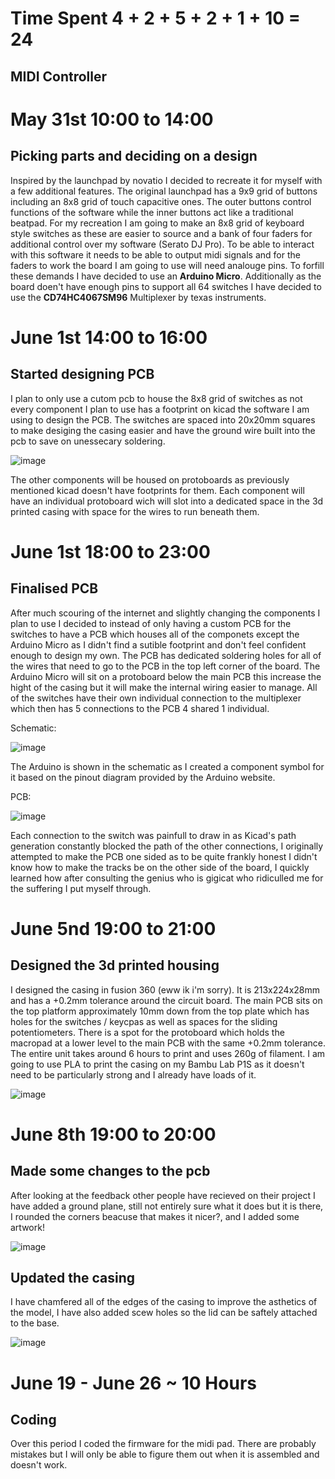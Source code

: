 # Time Spent 4 + 2 + 5 + 2 + 1 + 10 = 24

## MIDI Controller

# May 31st 10:00 to 14:00

## Picking parts and deciding on a design

Inspired by the launchpad by novatio I decided to recreate it for myself with a few additional features.  The original launchpad has a 9x9 grid of buttons including an 8x8 grid of touch capacitive ones.  The outer buttons control functions of the software while the inner buttons act like a traditional beatpad.  For my recreation I am going to make an 8x8 grid of keyboard style switches as these are easier to source and a bank of four faders for additional control over my software (Serato DJ Pro).  To be able to interact with this software it needs to be able to output midi signals and for the faders to work the board I am going to use will need analouge pins.  To forfill these demands I have decided to use an **Arduino Micro**.  Additionally as the board doen't have enough pins to support all 64 switches I have decided to use the **CD74HC4067SM96** Multiplexer by texas instruments.

# June 1st 14:00 to 16:00

## Started designing PCB

I plan to only use a cutom pcb to house the 8x8 grid of switches as not every component I plan to use has a footprint on kicad the software I am using to design the PCB.  The switches are spaced into 20x20mm squares to make desiging the casing easier and have the ground wire built into the pcb to save on unessecary soldering.

![image](https://github.com/user-attachments/assets/485d65af-4fc8-461f-91d4-634d26412d45)

The other components will be housed on protoboards as previously mentioned kicad doesn't have footprints for them.  Each component will have an individual protoboard wich will slot into a dedicated space in the 3d printed casing with space for the wires to run beneath them.

# June 1st 18:00 to 23:00

## Finalised PCB

After much scouring of the internet and slightly changing the components I plan to use I decided to instead of only having a custom PCB for the switches to have a PCB which houses all of the componets except the Arduino Micro as I didn't find a sutible footprint and don't feel confident enough to design my own.  The PCB has dedicated soldering holes for all of the wires that need to go to the PCB in the top left corner of the board. The Arduino Micro will sit on a protoboard below the main PCB this increase the hight of the casing but it will make the internal wiring easier to manage.  All of the switches have their own individual connection to the multiplexer which then has 5 connections to the PCB 4 shared 1 individual.

Schematic:

![image](https://github.com/user-attachments/assets/611897cb-d52a-4e6c-931f-49b8770946b4)

The Arduino is shown in the schematic as I created a component symbol for it based on the pinout diagram provided by the Arduino website.

PCB:

![image](https://github.com/user-attachments/assets/3f36cc6e-e690-4221-8b38-333b14fea154)

Each connection to the switch was painfull to draw in as Kicad's path generation constantly blocked the path of the other connections, I originally attempted to make the PCB one sided as to be quite frankly honest I didn't know how to make the tracks be on the other side of the board, I quickly learned how after consulting the genius who is gigicat who ridiculled me for the suffering I put myself through.

# June 5nd 19:00 to 21:00

## Designed the 3d printed housing

I designed the casing in fusion 360 (eww ik i'm sorry).  It is 213x224x28mm and has a +0.2mm tolerance around the circuit board.  The main PCB sits on the top platform approximately 10mm down from the top plate which has holes for the switches / keycpas as well as spaces for the sliding potentiometers.  There is a spot for the protoboard which holds the macropad at a lower level to the main PCB with the same +0.2mm tolerance.  The entire unit takes around 6 hours to print and uses 260g of filament.  I am going to use PLA to print the casing on my Bambu Lab P1S as it doesn't need to be particularly strong and I already have loads of it.

![image](https://github.com/user-attachments/assets/2f52a91e-b8e0-4546-a23b-dd07ee309175)

# June 8th 19:00 to 20:00
## Made some changes to the pcb

After looking at the feedback other people have recieved on their project I have added a ground plane, still not entirely sure what it does but it is there, I rounded the corners beacuse that makes it nicer?, and I added some artwork!

![image](https://github.com/user-attachments/assets/a432a00c-fbd9-45ab-a405-9575f9553f37)

## Updated the casing

I have chamfered all of the edges of the casing to improve the asthetics of the model, I have also added scew holes so the lid can be saftely attached to the base.

![image](https://github.com/user-attachments/assets/9644392f-d454-4877-af9b-b9d59091b1f6)

# June 19 - June 26 ~ 10 Hours
## Coding

Over this period I coded the firmware for the midi pad.  There are probably mistakes but I will only be able to figure them out when it is assembled and doesn't work.

